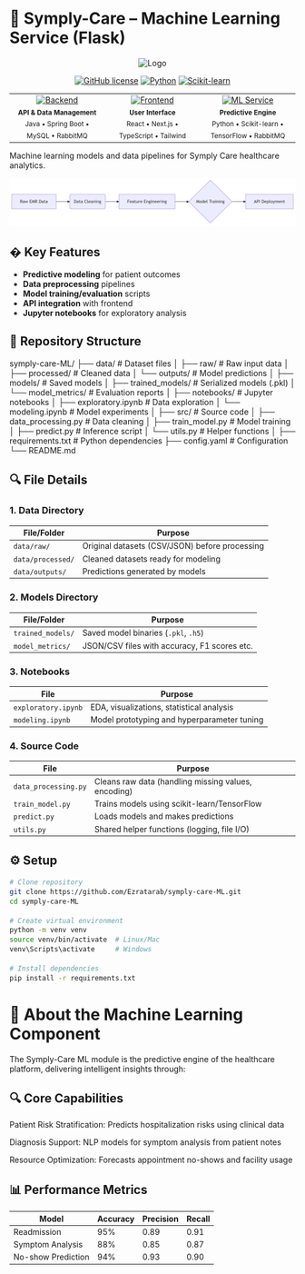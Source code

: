 # 🤖 Symply-Care – Machine Learning Service (Flask)

<div align="center">
  <img src="https://via.placeholder.com/150x50?text=Symply+Care+ML" alt="Logo" width="150">
  
  [![GitHub license](https://img.shields.io/github/license/Ezratarab/symply-care-ML)](LICENSE)
  [![Python](https://img.shields.io/badge/Python-3.8%2B-blue)](https://python.org)
  [![Scikit-learn](https://img.shields.io/badge/scikit--learn-1.0+-orange)](https://scikit-learn.org)
</div>

<table align="center">
  <tr>
    <td align="center" width="33%">
      <a href="https://github.com/Ezratarab/symply-care-springBoot-backend">
        <img src="https://img.shields.io/badge/Backend-Spring_Boot-6DB33F?style=for-the-badge&logo=spring" alt="Backend">
      </a>
      <br>
      <sub><b>API & Data Management</b></sub>
      <br>
      <sub>Java • Spring Boot • MySQL • RabbitMQ</sub>
    </td>
    <td align="center" width="33%">
      <a href="https://github.com/Ezratarab/symply-care-react-frontend">
        <img src="https://img.shields.io/badge/Frontend-React-61DAFB?style=for-the-badge&logo=react" alt="Frontend">
      </a>
      <br>
      <sub><b>User Interface</b></sub>
      <br>
      <sub>React • Next.js • TypeScript • Tailwind</sub>
    </td>
    <td align="center" width="33%">
      <a href="https://github.com/Ezratarab/symply-care-ML">
        <img src="https://img.shields.io/badge/ML_Service-Flask-000000?style=for-the-badge&logo=flask" alt="ML Service">
      </a>
      <br>
      <sub><b>Predictive Engine</b></sub>
      <br>
      <sub>Python • Scikit-learn • TensorFlow • RabbitMQ</sub>
    </td>
  </tr>
</table>
Machine learning models and data pipelines for Symply Care healthcare analytics.

![logo](./deepseek_mermaid_20250422_8486de.png)

## � Key Features
- **Predictive modeling** for patient outcomes
- **Data preprocessing** pipelines
- **Model training/evaluation** scripts
- **API integration** with frontend
- **Jupyter notebooks** for exploratory analysis

## 📂 Repository Structure
symply-care-ML/
├── data/ # Dataset files
│ ├── raw/ # Raw input data
│ ├── processed/ # Cleaned data
│ └── outputs/ # Model predictions
│
├── models/ # Saved models
│ ├── trained_models/ # Serialized models (.pkl)
│ └── model_metrics/ # Evaluation reports
│
├── notebooks/ # Jupyter notebooks
│ ├── exploratory.ipynb # Data exploration
│ └── modeling.ipynb # Model experiments
│
├── src/ # Source code
│ ├── data_processing.py # Data cleaning
│ ├── train_model.py # Model training
│ ├── predict.py # Inference script
│ └── utils.py # Helper functions
│
├── requirements.txt # Python dependencies
├── config.yaml # Configuration
└── README.md


## 🔍 File Details

### 1. Data Directory
| File/Folder       | Purpose |
|-------------------|---------|
| `data/raw/`       | Original datasets (CSV/JSON) before processing |
| `data/processed/` | Cleaned datasets ready for modeling |
| `data/outputs/`   | Predictions generated by models |

### 2. Models Directory
| File/Folder          | Purpose |
|----------------------|---------|
| `trained_models/`    | Saved model binaries (`.pkl`, `.h5`) |
| `model_metrics/`     | JSON/CSV files with accuracy, F1 scores etc. |

### 3. Notebooks
| File                | Purpose |
|---------------------|---------|
| `exploratory.ipynb` | EDA, visualizations, statistical analysis |
| `modeling.ipynb`    | Model prototyping and hyperparameter tuning |

### 4. Source Code
| File                 | Purpose |
|----------------------|---------|
| `data_processing.py` | Cleans raw data (handling missing values, encoding) |
| `train_model.py`     | Trains models using scikit-learn/TensorFlow |
| `predict.py`         | Loads models and makes predictions |
| `utils.py`           | Shared helper functions (logging, file I/O) |

## ⚙️ Setup
```bash
# Clone repository
git clone https://github.com/Ezratarab/symply-care-ML.git
cd symply-care-ML

# Create virtual environment
python -m venv venv
source venv/bin/activate  # Linux/Mac
venv\Scripts\activate     # Windows

# Install dependencies
pip install -r requirements.txt
```


# 🧠 About the Machine Learning Component

The Symply-Care ML module is the predictive engine of the healthcare platform, delivering intelligent insights through:

## 🔍 Core Capabilities
Patient Risk Stratification: Predicts hospitalization risks using clinical data

Diagnosis Support: NLP models for symptom analysis from patient notes

Resource Optimization: Forecasts appointment no-shows and facility usage

## 📊 Performance Metrics

| Model               | Accuracy | Precision | Recall |
|---------------------|----------|-----------|--------|
| Readmission         | 95%      | 0.89      | 0.91   |
| Symptom Analysis    | 88%      | 0.85      | 0.87   |
| No-show Prediction  | 94%      | 0.93      | 0.90   |

